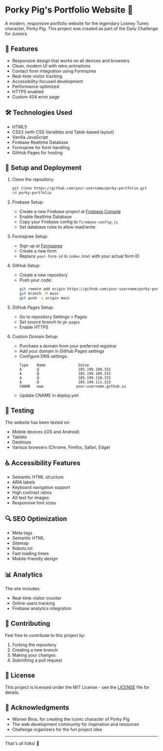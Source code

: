 # Porky Pig's Portfolio Website 🐷

A modern, responsive portfolio website for the legendary Looney Tunes character, Porky Pig. This project was created as part of the Daily Challenge for Juniors.

## 🌟 Features

- Responsive design that works on all devices and browsers
- Clean, modern UI with retro animations
- Contact form integration using Formspree
- Real-time visitor tracking
- Accessibility-focused development
- Performance optimized
- HTTPS enabled
- Custom 404 error page

## 🛠️ Technologies Used

- HTML5
- CSS3 (with CSS Variables and Table-based layout)
- Vanilla JavaScript
- Firebase Realtime Database
- Formspree for form handling
- GitHub Pages for hosting

## 🚀 Setup and Deployment

1. Clone the repository:
   ```bash
   git clone https://github.com/your-username/porky-portfolio.git
   cd porky-portfolio
   ```

2. Firebase Setup:
   - Create a new Firebase project at [Firebase Console](https://console.firebase.google.com)
   - Enable Realtime Database
   - Copy your Firebase config to `firebase-config.js`
   - Set database rules to allow read/write

3. Formspree Setup:
   - Sign up at [Formspree](https://formspree.io)
   - Create a new form
   - Replace `your-form-id` in `index.html` with your actual form ID

4. GitHub Setup:
   - Create a new repository
   - Push your code:
     ```bash
     git remote add origin https://github.com/your-username/porky-portfolio.git
     git branch -M main
     git push -u origin main
     ```

5. GitHub Pages Setup:
   - Go to repository Settings > Pages
   - Set source branch to `gh-pages`
   - Enable HTTPS

6. Custom Domain Setup:
   - Purchase a domain from your preferred registrar
   - Add your domain in GitHub Pages settings
   - Configure DNS settings:
     ```
     Type    Name               Value
     A       @                  185.199.108.153
     A       @                  185.199.109.153
     A       @                  185.199.110.153
     A       @                  185.199.111.153
     CNAME   www               your-username.github.io
     ```
   - Update CNAME in deploy.yml

## 📱 Testing

The website has been tested on:
- Mobile devices (iOS and Android)
- Tablets
- Desktops
- Various browsers (Chrome, Firefox, Safari, Edge)

## ♿ Accessibility Features

- Semantic HTML structure
- ARIA labels
- Keyboard navigation support
- High contrast ratios
- Alt text for images
- Responsive font sizes

## 🔍 SEO Optimization

- Meta tags
- Semantic HTML
- Sitemap
- Robots.txt
- Fast loading times
- Mobile-friendly design

## 📊 Analytics

The site includes:
- Real-time visitor counter
- Online users tracking
- Firebase analytics integration

## 🤝 Contributing

Feel free to contribute to this project by:
1. Forking the repository
2. Creating a new branch
3. Making your changes
4. Submitting a pull request

## 📝 License

This project is licensed under the MIT License - see the [LICENSE](LICENSE) file for details.

## 👏 Acknowledgments

- Warner Bros. for creating the iconic character of Porky Pig
- The web development community for inspiration and resources
- Challenge organizers for the fun project idea

---
That's all folks! 🐷 